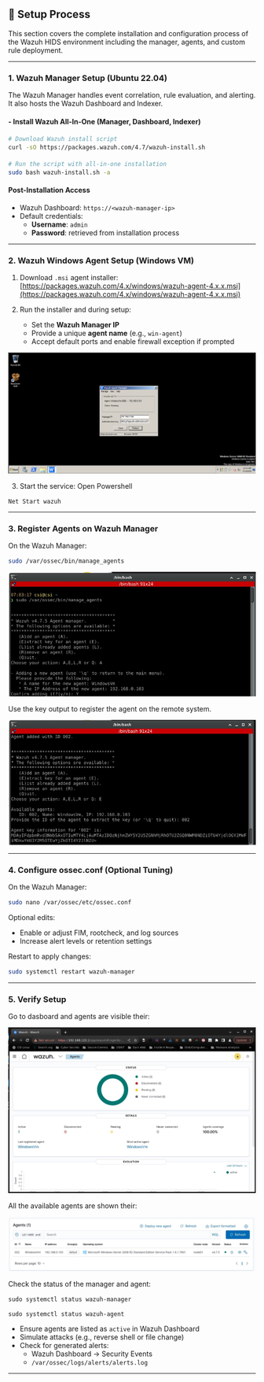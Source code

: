 ## 🔧 Setup Process

This section covers the complete installation and configuration process of the Wazuh HIDS environment including the manager, agents, and custom rule deployment.

---

### 1. Wazuh Manager Setup (Ubuntu 22.04)

The Wazuh Manager handles event correlation, rule evaluation, and alerting. It also hosts the Wazuh Dashboard and Indexer.

#### - Install Wazuh All-In-One (Manager, Dashboard, Indexer)

```bash
# Download Wazuh install script
curl -sO https://packages.wazuh.com/4.7/wazuh-install.sh

# Run the script with all-in-one installation
sudo bash wazuh-install.sh -a
```

####  Post-Installation Access

- Wazuh Dashboard: `https://<wazuh-manager-ip>`
- Default credentials:
  - **Username**: `admin`
  - **Password**: retrieved from installation process

---

### 2. Wazuh Windows Agent Setup (Windows VM)

1. Download `.msi` agent installer:\
   [https://packages.wazuh.com/4.x/windows/wazuh-agent-4.x.x.msi](https://packages.wazuh.com/4.x/windows/wazuh-agent-4.x.x.msi)

2. Run the installer and during setup:

   - Set the **Wazuh Manager IP**
   - Provide a unique **agent name** (e.g., `win-agent`)
   - Accept default ports and enable firewall exception if prompted

![agent](Screenshots/wazuh_agent_manager.png)

3. Start the service:  Open Powershell 
 ```
 Net Start wazuh
 ```
---

### 3. Register Agents on Wazuh Manager

On the Wazuh Manager:

```bash
sudo /var/ossec/bin/manage_agents
```
![manager](Screenshots/wazuh_manager.jpeg)

Use the key output to register the agent on the remote system.

![manager](Screenshots/wazuh_agent.jpeg) 

---

### 4. Configure ossec.conf (Optional Tuning)

On the Wazuh Manager:

```bash
sudo nano /var/ossec/etc/ossec.conf
```

Optional edits:

- Enable or adjust FIM, rootcheck, and log sources
- Increase alert levels or retention settings

Restart to apply changes:

```bash
sudo systemctl restart wazuh-manager
```

---

### 5. Verify Setup

Go to dasboard and agents are visible their:

![agent](Screenshots/wazuh_agents2.jpeg) 

All the available agents are shown their:

![agent](Screenshots/wazuh_agents3.jpeg)

Check the status of the manager and agent:
```
sudo systemctl status wazuh-manager
```
```
sudo systemctl status wazuh-agent
```

- Ensure agents are listed as `active` in Wazuh Dashboard
- Simulate attacks (e.g., reverse shell or file change)
- Check for generated alerts:
  - Wazuh Dashboard → Security Events
  - `/var/ossec/logs/alerts/alerts.log`

---
